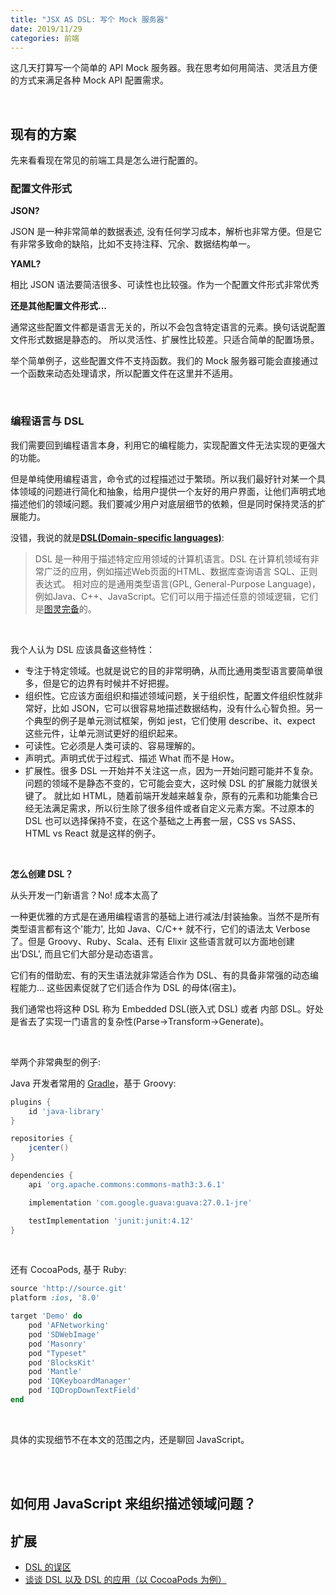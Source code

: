 ```yaml
---
title: "JSX AS DSL: 写个 Mock 服务器"
date: 2019/11/29
categories: 前端
---
```


这几天打算写一个简单的 API Mock 服务器。我在思考如何用简洁、灵活且方便的方式来满足各种 Mock API 配置需求。

<br>

## 现有的方案

先来看看现在常见的前端工具是怎么进行配置的。

### 配置文件形式

**JSON?**

JSON 是一种非常简单的数据表述, 没有任何学习成本，解析也非常方便。但是它有非常多致命的缺陷，比如不支持注释、冗余、数据结构单一。

**YAML?**

相比 JSON 语法要简洁很多、可读性也比较强。作为一个配置文件形式非常优秀

**还是其他配置文件形式...**

通常这些配置文件都是语言无关的，所以不会包含特定语言的元素。换句话说配置文件形式数据是静态的。 所以灵活性、扩展性比较差。只适合简单的配置场景。

举个简单例子，这些配置文件不支持函数。我们的 Mock 服务器可能会直接通过一个函数来动态处理请求，所以配置文件在这里并不适用。

<br>

### 编程语言与 DSL

我们需要回到编程语言本身，利用它的编程能力，实现配置文件无法实现的更强大的功能。

但是单纯使用编程语言，命令式的过程描述过于繁琐。所以我们最好针对某一个具体领域的问题进行简化和抽象，给用户提供一个友好的用户界面，让他们声明式地描述他们的领域问题。我们要减少用户对底层细节的依赖，但是同时保持灵活的扩展能力。

没错，我说的就是[**DSL(Domain-specific languages)**](https://zh.wikipedia.org/wiki/领域特定语言):

> DSL 是一种用于描述特定应用领域的计算机语言。DSL 在计算机领域有非常广泛的应用，例如描述Web页面的HTML、数据库查询语言 SQL、正则表达式。
> 相对应的是通用类型语言(GPL, General-Purpose Language)，例如Java、C++、JavaScript。它们可以用于描述任意的领域逻辑，它们是[图灵完备](https://en.wikipedia.org/wiki/Turing_completeness)的。

<br>

我个人认为 DSL 应该具备这些特性：

- 专注于特定领域。也就是说它的目的非常明确，从而比通用类型语言要简单很多，但是它的边界有时候并不好把握。
- 组织性。它应该方面组织和描述领域问题，关于组织性，配置文件组织性就非常好，比如 JSON，它可以很容易地描述数据结构，没有什么心智负担。另一个典型的例子是单元测试框架，例如 jest，它们使用 describe、it、expect 这些元件，让单元测试更好的组织起来。
- 可读性。它必须是人类可读的、容易理解的。
- 声明式。声明式优于过程式、描述 What 而不是 How。
- 扩展性。很多 DSL 一开始并不关注这一点，因为一开始问题可能并不复杂。问题的领域不是静态不变的，它可能会变大，这时候 DSL 的扩展能力就很关键了。 就比如 HTML，随着前端开发越来越复杂，原有的元素和功能集合已经无法满足需求，所以衍生除了很多组件或者自定义元素方案。不过原本的DSL 也可以选择保持不变，在这个基础之上再套一层，CSS vs SASS、HTML vs React 就是这样的例子。

<br>

**怎么创建 DSL？**

从头开发一门新语言？No! 成本太高了

一种更优雅的方式是在通用编程语言的基础上进行减法/封装抽象。当然不是所有类型语言都有这个'能力', 比如 Java、C/C++ 就不行，它们的语法太 Verbose 了。但是 Groovy、Ruby、Scala、还有 Elixir 这些语言就可以方面地创建出‘DSL’, 而且它们大部分是动态语言。

它们有的借助宏、有的天生语法就非常适合作为 DSL、有的具备非常强的动态编程能力... 这些因素促就了它们适合作为 DSL 的母体(宿主)。

我们通常也将这种 DSL 称为 Embedded DSL(嵌入式 DSL) 或者 内部 DSL。好处是省去了实现一门语言的复杂性(Parse->Transform->Generate)。

<br>

举两个非常典型的例子:

Java 开发者常用的 [Gradle](https://gradle.org)，基于 Groovy:

```groovy
plugins {
    id 'java-library'
}

repositories {
    jcenter()
}

dependencies {
    api 'org.apache.commons:commons-math3:3.6.1'

    implementation 'com.google.guava:guava:27.0.1-jre'

    testImplementation 'junit:junit:4.12'
}
```

<br>

还有 CocoaPods, 基于 Ruby:

```ruby
source 'http://source.git'
platform :ios, '8.0'

target 'Demo' do
    pod 'AFNetworking'
    pod 'SDWebImage'
    pod 'Masonry'
    pod "Typeset"
    pod 'BlocksKit'
    pod 'Mantle'
    pod 'IQKeyboardManager'
    pod 'IQDropDownTextField'
end
```

<br>

具体的实现细节不在本文的范围之内，还是聊回 JavaScript。

<br>
<br>

## 如何用 JavaScript 来组织描述领域问题？

## 扩展

- [DSL 的误区](https://www.yinwang.org/blog-cn/2017/05/25/dsl)
- [谈谈 DSL 以及 DSL 的应用（以 CocoaPods 为例）](https://draveness.me/dsl)